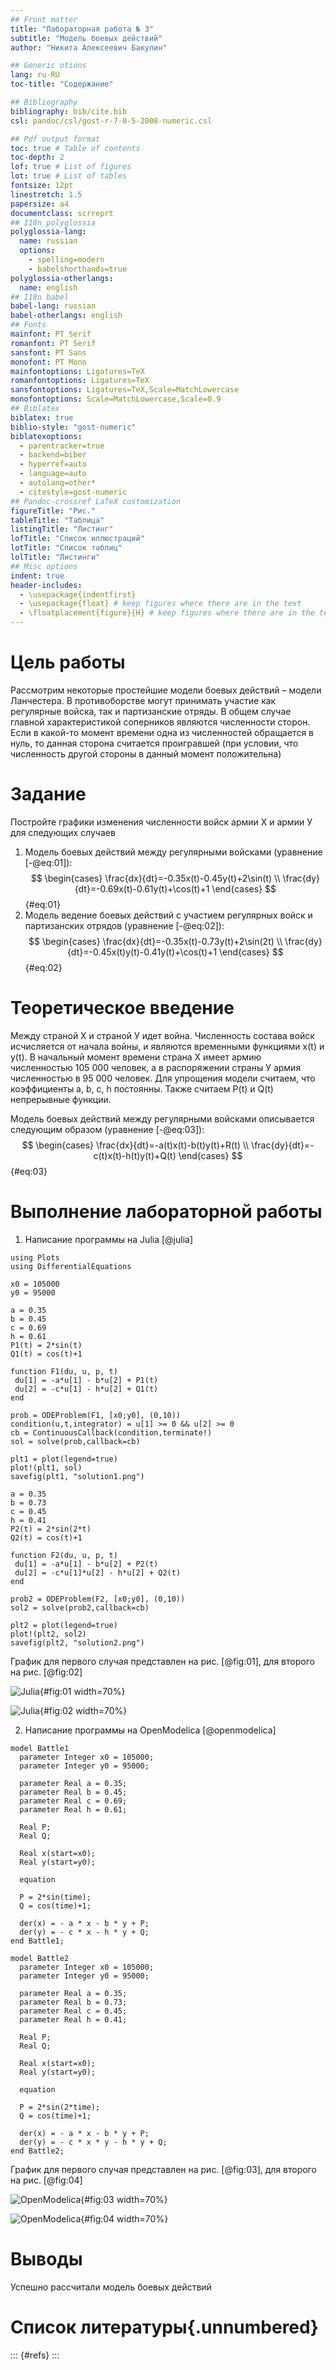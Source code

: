 ```yaml
---
## Front matter
title: "Лабораторная работа № 3"
subtitle: "Модель боевых действий"
author: "Никита Алексеевич Бакулин"

## Generic otions
lang: ru-RU
toc-title: "Содержание"

## Bibliography
bibliography: bib/cite.bib
csl: pandoc/csl/gost-r-7-0-5-2008-numeric.csl

## Pdf output format
toc: true # Table of contents
toc-depth: 2
lof: true # List of figures
lot: true # List of tables
fontsize: 12pt
linestretch: 1.5
papersize: a4
documentclass: scrreprt
## I18n polyglossia
polyglossia-lang:
  name: russian
  options:
	- spelling=modern
	- babelshorthands=true
polyglossia-otherlangs:
  name: english
## I18n babel
babel-lang: russian
babel-otherlangs: english
## Fonts
mainfont: PT Serif
romanfont: PT Serif
sansfont: PT Sans
monofont: PT Mono
mainfontoptions: Ligatures=TeX
romanfontoptions: Ligatures=TeX
sansfontoptions: Ligatures=TeX,Scale=MatchLowercase
monofontoptions: Scale=MatchLowercase,Scale=0.9
## Biblatex
biblatex: true
biblio-style: "gost-numeric"
biblatexoptions:
  - parentracker=true
  - backend=biber
  - hyperref=auto
  - language=auto
  - autolang=other*
  - citestyle=gost-numeric
## Pandoc-crossref LaTeX customization
figureTitle: "Рис."
tableTitle: "Таблица"
listingTitle: "Листинг"
lofTitle: "Список иллюстраций"
lotTitle: "Список таблиц"
lolTitle: "Листинги"
## Misc options
indent: true
header-includes:
  - \usepackage{indentfirst}
  - \usepackage{float} # keep figures where there are in the text
  - \floatplacement{figure}{H} # keep figures where there are in the text
---
```


# Цель работы

  Рассмотрим некоторые простейшие модели боевых действий – модели Ланчестера. В противоборстве могут принимать участие как регулярные войска, так и партизанские отряды. В общем случае главной характеристикой соперников являются численности сторон. Если в какой-то момент времени одна из численностей обращается в нуль, то данная сторона считается проигравшей (при условии, что численность другой стороны в данный момент положительна)

# Задание

  Постройте графики изменения численности войск армии Х и армии У для
следующих случаев
  
  1. Модель боевых действий между регулярными войсками (уравнение [-@eq:01]):
    $$
    \begin{cases}
      \frac{dx}{dt}=-0.35x(t)-0.45y(t)+2\sin(t)
      \\
      \frac{dy}{dt}=-0.69x(t)-0.61y(t)+\cos(t)+1
    \end{cases}
    $$ {#eq:01}
  1. Модель ведение боевых действий с участием регулярных войск и партизанских отрядов (уравнение [-@eq:02]):  
    $$
    \begin{cases}
      \frac{dx}{dt}=-0.35x(t)-0.73y(t)+2\sin(2t)
      \\
      \frac{dy}{dt}=-0.45x(t)y(t)-0.41y(t)+\cos(t)+1
    \end{cases}
    $$ {#eq:02}

# Теоретическое введение

Между страной Х и страной У идет война. Численность состава войск исчисляется от начала войны, и являются временными функциями x(t) и y(t). В начальный момент времени страна Х имеет армию численностью 105 000 человек, а в распоряжении страны У армия численностью в 95 000 человек. Для упрощения модели считаем, что коэффициенты a, b, c, h постоянны. Также считаем P(t) и Q(t) непрерывные функции.
  
  Модель боевых действий между регулярными войсками описывается следующим образом (уравнение [-@eq:03]):
  $$
  \begin{cases}
    \frac{dx}{dt}=-a(t)x(t)-b(t)y(t)+R(t)
    \\
    \frac{dy}{dt}=-c(t)x(t)-h(t)y(t)+Q(t)
  \end{cases}
  $$ {#eq:03}

# Выполнение лабораторной работы

1. Написание программы на Julia [@julia]

  ~~~~~~~
  using Plots
  using DifferentialEquations

  x0 = 105000
  y0 = 95000

  a = 0.35
  b = 0.45
  c = 0.69
  h = 0.61
  P1(t) = 2*sin(t)
  Q1(t) = cos(t)+1

  function F1(du, u, p, t)
   du[1] = -a*u[1] - b*u[2] + P1(t)
   du[2] = -c*u[1] - h*u[2] + Q1(t)
  end

  prob = ODEProblem(F1, [x0;y0], (0,10))
  condition(u,t,integrator) = u[1] >= 0 && u[2] >= 0
  cb = ContinuousCallback(condition,terminate!)
  sol = solve(prob,callback=cb)

  plt1 = plot(legend=true)
  plot!(plt1, sol)
  savefig(plt1, "solution1.png")

  a = 0.35
  b = 0.73
  c = 0.45
  h = 0.41
  P2(t) = 2*sin(2*t)
  Q2(t) = cos(t)+1

  function F2(du, u, p, t)
   du[1] = -a*u[1] - b*u[2] + P2(t)
   du[2] = -c*u[1]*u[2] - h*u[2] + Q2(t)
  end

  prob2 = ODEProblem(F2, [x0;y0], (0,10))
  sol2 = solve(prob2,callback=cb)

  plt2 = plot(legend=true)
  plot!(plt2, sol2)
  savefig(plt2, "solution2.png")
  ~~~~~~~
  
  График для первого случая представлен на рис. [@fig:01], для второго на рис. [@fig:02]

  ![Julia](image/0.png){#fig:01 width=70%}
  
  ![Julia](image/2.png){#fig:02 width=70%}
  
2. Написание программы на OpenModelica [@openmodelica]

  ~~~~~~~
  model Battle1
    parameter Integer x0 = 105000;
    parameter Integer y0 = 95000;

    parameter Real a = 0.35;
    parameter Real b = 0.45;
    parameter Real c = 0.69;
    parameter Real h = 0.61;
  
    Real P;
    Real Q;
  
    Real x(start=x0);
    Real y(start=y0);
  
    equation
  
    P = 2*sin(time);
    Q = cos(time)+1;
  
    der(x) = - a * x - b * y + P;
    der(y) = - c * x - h * y + Q;
  end Battle1;
  ~~~~~~~
  ~~~~~~~
  model Battle2
    parameter Integer x0 = 105000;
    parameter Integer y0 = 95000;

    parameter Real a = 0.35;
    parameter Real b = 0.73;
    parameter Real c = 0.45;
    parameter Real h = 0.41;
  
    Real P;
    Real Q;
  
    Real x(start=x0);
    Real y(start=y0);
  
    equation
  
    P = 2*sin(2*time);
    Q = cos(time)+1;
  
    der(x) = - a * x - b * y + P;
    der(y) = - c * x * y - h * y + Q;
  end Battle2;
  ~~~~~~~
  
  График для первого случая представлен на рис. [@fig:03], для второго на рис. [@fig:04]

  ![OpenModelica](image/1.png){#fig:03 width=70%}

  ![OpenModelica](image/3.png){#fig:04 width=70%}

# Выводы

Успешно рассчитали модель боевых действий

# Список литературы{.unnumbered}

::: {#refs}
:::
